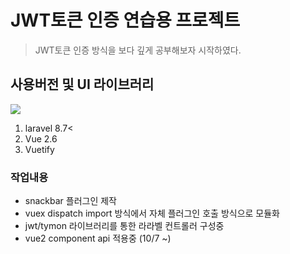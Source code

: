 <h1>JWT토큰 인증 연습용 프로젝트</h1>
<blockquote>JWT토큰 인증 방식을 보다 깊게 공부해보자 시작하였다.</blockquote>
<div>
<h2>사용버전 및 UI 라이브러리</h2>
<img src="https://img.shields.io/badge/Laravel-FF2D20?style=for-the-badge&logo=Laravel&logoColor=white">
<ol>
    <li>laravel 8.7<</li>
    <li>Vue 2.6</li>
    <li>Vuetify</li>
</ol>

</div>
    
<h3>작업내용</h3>
<ul>
    <li> snackbar 플러그인 제작</li>
    <li> vuex dispatch import 방식에서 자체 플러그인 호출 방식으로 모듈화</li>
    <li> jwt/tymon 라이브러리를 통한 라라벨 컨트롤러 구성중</li>
    <li> vue2 component api 적용중 (10/7 ~)</li>        
</ul>



